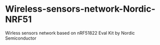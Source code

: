 Wireless-sensors-network-Nordic-NRF51
====================================

Wirless sensors network based on nRF51822 Eval Kit by Nordic Semiconductor
